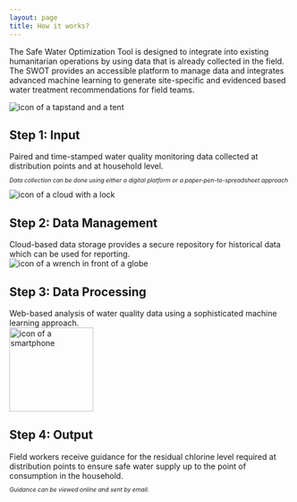 ```yaml
---
layout: page
title: How it works?
---
```


The Safe Water Optimization Tool is designed to integrate into existing humanitarian operations by using data that is already collected in the field. The SWOT provides an accessible platform to manage data and integrates advanced machine learning to generate site-specific and evidenced based water treatment recommendations for field teams.

<div class="workflow-container">
  <div class="workflow-item">
<img src="{{ site.baseurl }}/public/images/Input_tent_and_tapstand_SWOT.png" alt="icon of a tapstand and a tent">
     </div>
    <div class="workflow-item">
<h2>Step 1: Input</h2>
Paired and time-stamped water quality monitoring data collected at distribution points and at household level.<br>
<p style="font-size:75%"><i>Data collection can be done using either a digital platform or a paper-pen-to-spreadsheet approach</i></p>
      </div>
<div class="workflow-item">
<img src="{{ site.baseurl }}/public/images/DataManagement_SWOT.png" alt="icon of a cloud with a lock">
</div>
    <div class="workflow-item">
<h2>Step 2: Data Management</h2>
Cloud-based data storage provides a secure repository for historical data which can be used for reporting.
      </div>
<div class="workflow-item"><img src="{{ site.baseurl }}/public/images/Data_Processing_SWOT.png" alt="icon of a wrench in front of a globe"></div>
<div class="workflow-item">
<h2>Step 3: Data Processing</h2>
Web-based analysis of water quality data using a sophisticated machine learning approach.
</div>
    <div class="workflow-item"><img src="{{ site.baseurl }}/public/images/Output_SWOT_NoFill.png" alt="icon of a smartphone" height="150px" width="auto></div>
    <div class="workflow-item">
<h2>Step 4: Output</h2>
Field workers receive guidance for the residual chlorine level required at distribution points to ensure safe water supply up to the point of consumption in the household.
<p style="font-size:75%"><i>Guidance can be viewed online and sent by email.</i></p>
</div>
    </div>
